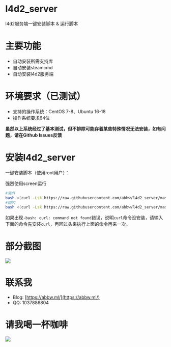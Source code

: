 # l4d2_server

l4d2服务端一键安装脚本 &amp; 运行脚本

# 主要功能

* 自动安装所需支持库
* 自动安装steamcmd
* 自动安装l4d2服务端

# 环境要求（已测试）

* 支持的操作系统：CentOS 7-8、Ubuntu 16-18
* 操作系统要求64位

**虽然以上系统经过了基本测试，但不排除可能存着某些特殊情况无法安装，如有问题，请在Github Issues反馈**

# 安装l4d2_server

一键安装脚本（使用root用户）：

强烈使用screen运行

```bash
#海外
bash <(curl -Lsk https://raw.githubusercontent.com/abbw/l4d2_server/master/l4d2_server.sh)
#国内
bash <(curl -Lsk https://raw.githubusercontent.com/abbw/l4d2_server/master/l4d2_server.sh) cdn
```

如果出现`-bash: curl: command not found`错误，说明`curl`命令没安装，请输入下面的命令先安装`curl`，再回过头来执行上面的命令再来一次。

# 部分截图

![](https://ftp.bmp.ovh/imgs/2020/04/8388bffdf51fffc1.png)

# 联系我

* Blog: [https://abbw.ml/](https://abbw.ml/)
* QQ: 1037886804

# 请我喝一杯咖啡

![](https://ftp.bmp.ovh/imgs/2020/04/035ffc48491951b4.jpg)
